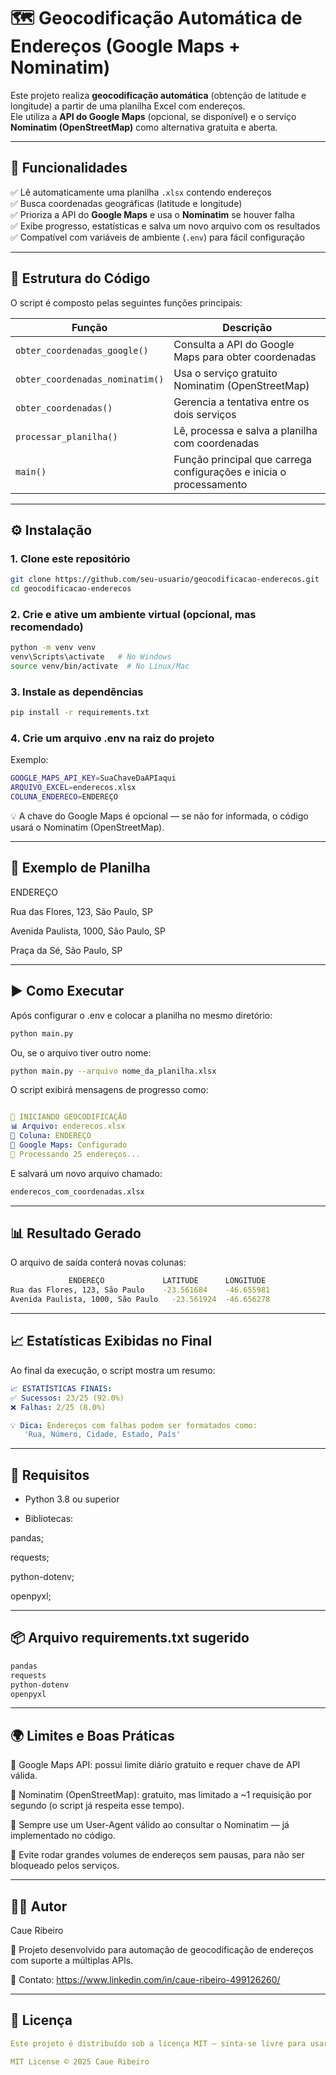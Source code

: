 # 🗺️ Geocodificação Automática de Endereços (Google Maps + Nominatim)

Este projeto realiza **geocodificação automática** (obtenção de latitude e longitude) a partir de uma planilha Excel com endereços.  
Ele utiliza a **API do Google Maps** (opcional, se disponível) e o serviço **Nominatim (OpenStreetMap)** como alternativa gratuita e aberta.

---

## 🚀 Funcionalidades

✅ Lê automaticamente uma planilha `.xlsx` contendo endereços  
✅ Busca coordenadas geográficas (latitude e longitude)  
✅ Prioriza a API do **Google Maps** e usa o **Nominatim** se houver falha  
✅ Exibe progresso, estatísticas e salva um novo arquivo com os resultados  
✅ Compatível com variáveis de ambiente (`.env`) para fácil configuração  

---

## 🧠 Estrutura do Código

O script é composto pelas seguintes funções principais:

| Função | Descrição |
|--------|------------|
| `obter_coordenadas_google()` | Consulta a API do Google Maps para obter coordenadas |
| `obter_coordenadas_nominatim()` | Usa o serviço gratuito Nominatim (OpenStreetMap) |
| `obter_coordenadas()` | Gerencia a tentativa entre os dois serviços |
| `processar_planilha()` | Lê, processa e salva a planilha com coordenadas |
| `main()` | Função principal que carrega configurações e inicia o processamento |

---

## ⚙️ Instalação

### 1. Clone este repositório
```bash
git clone https://github.com/seu-usuario/geocodificacao-enderecos.git
cd geocodificacao-enderecos


```

### 2. Crie e ative um ambiente virtual (opcional, mas recomendado)
```bash
python -m venv venv
venv\Scripts\activate   # No Windows
source venv/bin/activate  # No Linux/Mac

```
### 3. Instale as dependências
```bash
pip install -r requirements.txt

```

### 4. Crie um arquivo .env na raiz do projeto

Exemplo:
```bash
GOOGLE_MAPS_API_KEY=SuaChaveDaAPIaqui
ARQUIVO_EXCEL=enderecos.xlsx
COLUNA_ENDERECO=ENDEREÇO

```

💡 A chave do Google Maps é opcional — se não for informada, o código usará o Nominatim (OpenStreetMap).

---

## 📄 Exemplo de Planilha

ENDEREÇO

Rua das Flores, 123, São Paulo, SP

Avenida Paulista, 1000, São Paulo, SP

Praça da Sé, São Paulo, SP

---

## ▶️ Como Executar

Após configurar o .env e colocar a planilha no mesmo diretório:
```bash
python main.py

```

Ou, se o arquivo tiver outro nome:
```bash
python main.py --arquivo nome_da_planilha.xlsx

```

O script exibirá mensagens de progresso como:
```yaml

🚀 INICIANDO GEOCODIFICAÇÃO
📊 Arquivo: enderecos.xlsx
📍 Coluna: ENDEREÇO
🔑 Google Maps: Configurado
📍 Processando 25 endereços...

```

E salvará um novo arquivo chamado:
```bash
enderecos_com_coordenadas.xlsx

```
---

## 📊 Resultado Gerado

O arquivo de saída conterá novas colunas:
```bash
             ENDEREÇO	          LATITUDE  	LONGITUDE
Rua das Flores, 123, São Paulo	  -23.561684	-46.655981
Avenida Paulista, 1000, São Paulo	-23.561924	-46.656278

```

---

## 📈 Estatísticas Exibidas no Final

Ao final da execução, o script mostra um resumo:
```yaml
📈 ESTATÍSTICAS FINAIS:
✅ Sucessos: 23/25 (92.0%)
❌ Falhas: 2/25 (8.0%)

💡 Dica: Endereços com falhas podem ser formatados como:
   'Rua, Número, Cidade, Estado, País'

```
---

## 🧩 Requisitos

- Python 3.8 ou superior

- Bibliotecas:

pandas;

requests;

python-dotenv;

openpyxl;

---

## 📦 Arquivo requirements.txt sugerido
```txt
pandas
requests
python-dotenv
openpyxl

```
---

## 🌍 Limites e Boas Práticas

🔹 Google Maps API: possui limite diário gratuito e requer chave de API válida.

🔹 Nominatim (OpenStreetMap): gratuito, mas limitado a ~1 requisição por segundo (o script já respeita esse tempo).

🔹 Sempre use um User-Agent válido ao consultar o Nominatim — já implementado no código.

🔹 Evite rodar grandes volumes de endereços sem pausas, para não ser bloqueado pelos serviços.


---

## 🧑‍💻 Autor

Caue Ribeiro

📍 Projeto desenvolvido para automação de geocodificação de endereços com suporte a múltiplas APIs.

📧 Contato: https://www.linkedin.com/in/caue-ribeiro-499126260/

---

## 🪪 Licença
```yaml
Este projeto é distribuído sob a licença MIT — sinta-se livre para usar, modificar e compartilhar.

MIT License © 2025 Caue Ribeiro
